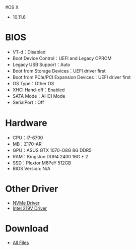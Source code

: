 #OS X
- 10.11.6

# BIOS
- VT-d：Disabled
- Boot Device Control：UEFI and Legacy OPROM
- Legacy USB Support：Auto
- Boot from Storage Devices：UEFI driver first
- Boot from PCIe/PCI Expansion Devices：UEFI driver first
- OS Type：Other OS
- XHCI Hand-off：Enabled
- SATA Mode：AHCI Mode
- SerialPort：Off

# Hardware
- CPU：I7-6700
- MB：Z170-AR
- GPU：ASUS GTX 1070-O8G 8G DDR5
- RAM：Kingston DDR4 2400 16G * 2
- SSD：Plextor M8PeY 512GB
- BIOS Version: N/A

# Other Driver
- [NVMe Driver](http://www.macvidcards.com/uploads/2/7/6/8/27683275/nvme_for_osx.zip)
- [Intel 219V Driver](https://bitbucket.org/RehabMan/os-x-intel-network/downloads/RehabMan-IntelMausiEthernet-v2-2016-0419.zip)

# Download
* [All Files](https://bitbucket.org/ChengYouFang/customac/downloads/Z170-AR.zip) 